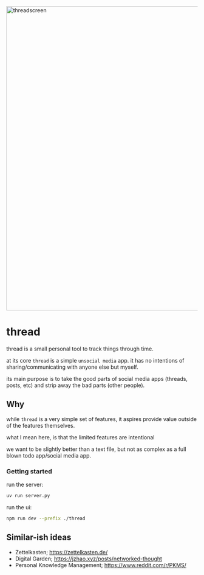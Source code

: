 <img width="800" alt="threadscreen" src="https://github.com/user-attachments/assets/668bf880-f073-4447-a17d-a6d1dd093707" />

# thread

thread is a small personal tool to track things through time.

at its core `thread` is a simple `unsocial media` app. it has no intentions of sharing/communicating with anyone else but myself.

its main purpose is to take the good parts of social media apps (threads, posts, etc) and strip away the bad parts (other people).

## Why

while `thread` is a very simple set of features, it aspires provide value outside of the features themselves.

what I mean here, is that the limited features are intentional

we want to be slightly better than a text file, but not as complex as a full blown todo app/social media app.

### Getting started

run the server:

```bash
uv run server.py
```

run the ui:

```bash
npm run dev --prefix ./thread
```

## Similar-ish ideas

- Zettelkasten; https://zettelkasten.de/
- Digital Garden; https://jzhao.xyz/posts/networked-thought
- Personal Knowledge Management; https://www.reddit.com/r/PKMS/
